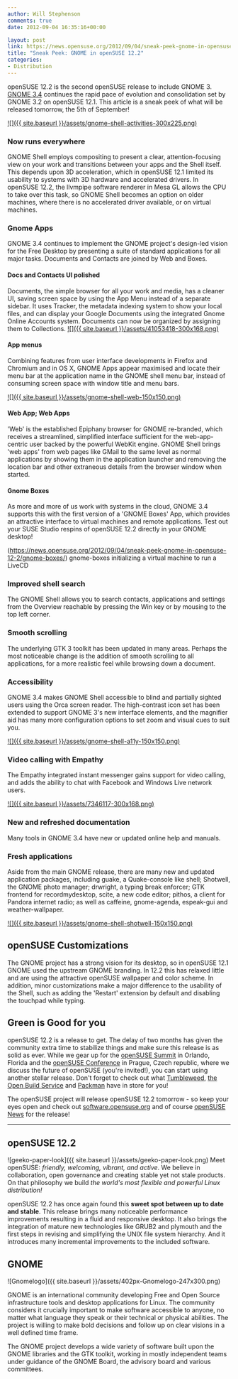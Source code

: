 ```yaml
---
author: Will Stephenson
comments: true
date: 2012-09-04 16:35:16+00:00

layout: post
link: https://news.opensuse.org/2012/09/04/sneak-peek-gnome-in-opensuse-12-2/
title: "Sneak Peek: GNOME in openSUSE 12.2"
categories:
- Distribution
---
```

openSUSE 12.2 is the second openSUSE release to include GNOME 3. [GNOME 3.4](http://library.gnome.org/misc/release-notes/3.4/) continues the rapid pace of evolution and consolidation set by GNOME 3.2 on openSUSE 12.1. This article is a sneak peek of what will be released tomorrow, the 5th of September!

[![]({{ site.baseurl }}/assets/gnome-shell-activities-300x225.png)](https://news.opensuse.org/2012/09/04/sneak-peek-gnome-in-opensuse-12-2/gnome-shell-activities/)<!-- more -->



### Now runs everywhere


GNOME Shell employs compositing to present a clear, attention-focusing view on your work and transitions between your apps and the Shell itself. This depends upon 3D acceleration, which in openSUSE 12.1 limited its usability to systems with 3D hardware and accelerated drivers. In openSUSE 12.2, the llvmpipe software renderer in Mesa GL allows the CPU to take over this task, so GNOME Shell becomes an option on older machines, where there is no accelerated driver available, or on virtual machines.


### Gnome Apps


GNOME 3.4 continues to implement the GNOME project's design-led vision for the Free Desktop by presenting a suite of standard applications for all major tasks. Documents and Contacts are joined by Web and Boxes.


#### Docs and Contacts UI polished


Documents, the simple browser for all your work and media, has a cleaner UI, saving screen space by using the App Menu instead of a separate sidebar. It uses Tracker, the metadata indexing system to show your local files, and can display your Google Documents using the integrated Gnome Online Accounts system. Documents can now be organized by assigning them to Collections.
[![]({{ site.baseurl }}/assets/41053418-300x168.png)](https://news.opensuse.org/2012/09/04/sneak-peek-gnome-in-opensuse-12-2/attachment/41053418/)


#### App menus


Combining features from user interface developments in Firefox and Chromium and in OS X, GNOME Apps appear maximised and locate their menu bar at the application name in the GNOME shell menu bar, instead of consuming screen space with window title and menu bars.


[![]({{ site.baseurl }}/assets/gnome-shell-web-150x150.png)](https://news.opensuse.org/2012/09/04/sneak-peek-gnome-in-opensuse-12-2/gnome-shell-web/)





#### Web App; Web Apps


'Web' is the established Epiphany browser for GNOME re-branded, which receives a streamlined, simplified interface sufficient for the web-app-centric user backed by the powerful WebKit engine. GNOME Shell brings 'web apps' from web pages like GMail to the same level as normal applications by showing them in the application launcher and removing the location bar and other extraneous details from the browser window when started.


#### Gnome Boxes


As more and more of us work with systems in the cloud, GNOME 3.4 supports this with the first version of a 'GNOME Boxes' App, which provides an attractive interface to virtual machines and remote applications. Test out your SUSE Studio respins of openSUSE 12.2 directly in your GNOME desktop!

(https://news.opensuse.org/2012/09/04/sneak-peek-gnome-in-opensuse-12-2/gnome-boxes/) gnome-boxes initializing a virtual machine to run a LiveCD


### Improved shell search


The GNOME Shell allows you to search contacts, applications and settings from the Overview reachable by pressing the Win key or by mousing to the top left corner.


### Smooth scrolling


The underlying GTK 3 toolkit has been updated in many areas. Perhaps the most noticeable change is the addition of smooth scrolling to all applications, for a more realistic feel while browsing down a document.


### Accessibility


GNOME 3.4 makes GNOME Shell accessible to blind and partially sighted users using the Orca screen reader. The high-contrast icon set has been extended to support GNOME 3's new interface elements, and the magnifier aid has many more configuration options to set zoom and visual cues to suit you.

[![]({{ site.baseurl }}/assets/gnome-shell-a11y-150x150.png)](https://news.opensuse.org/2012/09/04/sneak-peek-gnome-in-opensuse-12-2/gnome-shell-a11y/)


### 




### Video calling with Empathy


The Empathy integrated instant messenger gains support for video calling, and adds the ability to chat with Facebook and Windows Live network users.

[![]({{ site.baseurl }}/assets/7346117-300x168.png)](https://news.opensuse.org/2012/09/04/sneak-peek-gnome-in-opensuse-12-2/attachment/7346117/)


### New and refreshed documentation


Many tools in GNOME 3.4 have new or updated online help and manuals.


### Fresh applications


Aside from the main GNOME release, there are many new and updated application packages, including guake, a Quake-console like shell; Shotwell, the GNOME photo manager; drwright, a typing break enforcer; GTK frontend for recordmydesktop, scite, a new code editor; pithos, a client for Pandora internet radio; as well as caffeine, gnome-agenda, espeak-gui and weather-wallpaper.

[![]({{ site.baseurl }}/assets/gnome-shell-shotwell-150x150.png)](https://news.opensuse.org/2012/09/04/sneak-peek-gnome-in-opensuse-12-2/gnome-shell-shotwell/)


## openSUSE Customizations


The GNOME project has a strong vision for its desktop, so in openSUSE 12.1 GNOME used the upstream GNOME branding. In 12.2 this has relaxed little and are using the attractive openSUSE wallpaper and color scheme. In addition, minor customizations make a major difference to the usability of the Shell, such as adding the 'Restart' extension by default and disabling the touchpad while typing.


## Green is Good for you


openSUSE 12.2 is a release to get. The delay of two months has given the community extra time to stabilize things and make sure this release is as solid as ever. While we gear up for the [openSUSE Summit](http://summit.opensuse.org) in Orlando, Florida and the [openSUSE Conference](http://conference.opensuse.org) in Prague, Czech republic, where we discuss the future of openSUSE (you're invited!), you can start using another stellar release. Don't forget to check out what [Tumbleweed](http://opensuse.org/Tumbleweed), [the Open Build Service](http://build.opensuse.org) and [Packman](http://packman.links2linux.org/) have in store for you!

The openSUSE project will release openSUSE 12.2 tomorrow - so keep your eyes open and check out [software.opensuse.org](http://software.opensuse.org) and of course [openSUSE News](https://news.opensuse.org) for the release!



* * *





## openSUSE 12.2


![geeko-paper-look]({{ site.baseurl }}/assets/geeko-paper-look.png)
Meet openSUSE: _friendly, welcoming, vibrant, and active_. We believe in collaboration, open governance and creating stable yet not stale products. On that philosophy we build _the world's most flexible and powerful Linux distribution!_

openSUSE 12.2 has once again found this **sweet spot between up to date and stable**. This release brings many noticeable performance improvements resulting in a fluid and responsive desktop. It also brings the integration of mature new technologies like GRUB2 and plymouth and the first steps in revising and simplifying the UNIX file system hierarchy. And it introduces many incremental improvements to the included software.


## GNOME


![Gnomelogo]({{ site.baseurl }}/assets/402px-Gnomelogo-247x300.png)

GNOME is an international community developing Free and Open Source infrastructure tools and desktop applications for Linux. The community considers it crucially important to make software accessible to anyone, no matter what language they speak or their technical or physical abilities. The project is willing to make bold decisions and follow up on clear visions in a well defined time frame.

The GNOME project develops a wide variety of software built upon the GNOME libraries and the GTK toolkit, working in mostly independent teams under guidance of the GNOME Board, the advisory board and various committees.		
